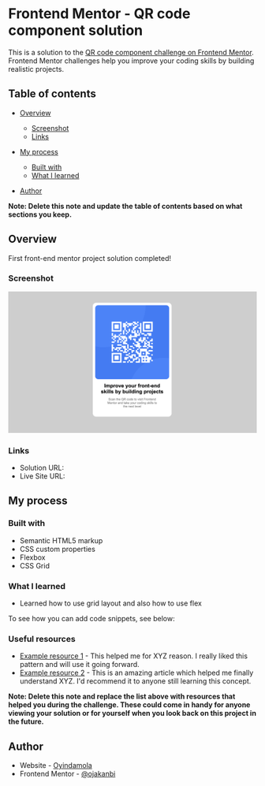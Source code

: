 # Frontend Mentor - QR code component solution

This is a solution to the [QR code component challenge on Frontend Mentor](https://www.frontendmentor.io/challenges/qr-code-component-iux_sIO_H). Frontend Mentor challenges help you improve your coding skills by building realistic projects. 

## Table of contents

- [Overview](#overview)
  - [Screenshot](#screenshot)
  - [Links](#links)
- [My process](#my-process)
  - [Built with](#built-with)
  - [What I learned](#what-i-learned)


- [Author](#author)


**Note: Delete this note and update the table of contents based on what sections you keep.**

## Overview

First front-end mentor project solution completed!

### Screenshot

![](images/solution.png)



### Links

- Solution URL: 
- Live Site URL: 

## My process

### Built with

- Semantic HTML5 markup
- CSS custom properties
- Flexbox
- CSS Grid




### What I learned

- Learned how to use grid layout and also how to use flex

To see how you can add code snippets, see below:


### Useful resources

- [Example resource 1](https://www.example.com) - This helped me for XYZ reason. I really liked this pattern and will use it going forward.
- [Example resource 2](https://www.example.com) - This is an amazing article which helped me finally understand XYZ. I'd recommend it to anyone still learning this concept.

**Note: Delete this note and replace the list above with resources that helped you during the challenge. These could come in handy for anyone viewing your solution or for yourself when you look back on this project in the future.**

## Author

- Website - [Oyindamola](https://www.your-site.com)
- Frontend Mentor - [@ojakanbi](https://www.frontendmentor.io/profile/yourusername)





